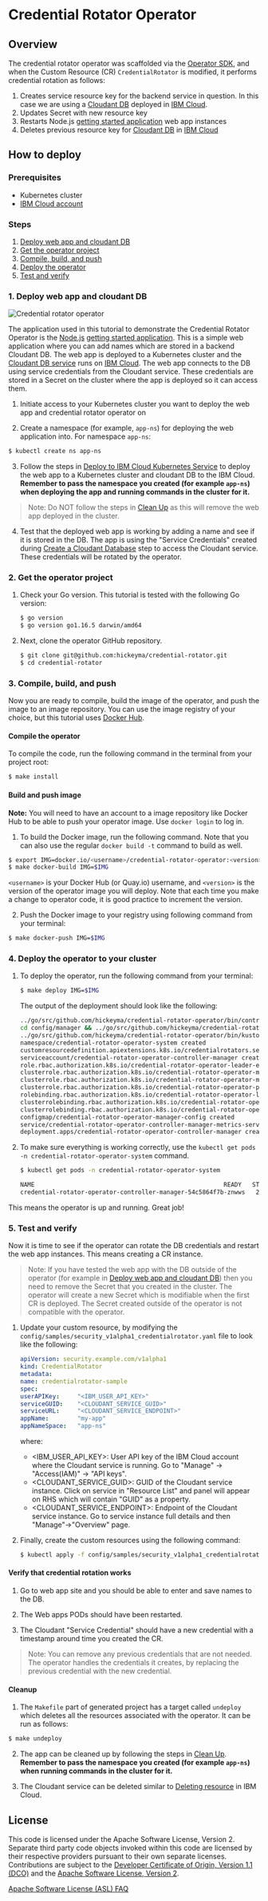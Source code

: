 # Credential Rotator Operator

## Overview

The credential rotator operator was scaffolded via the [Operator SDK](https://sdk.operatorframework.io), and when the Custom Resource (CR) `CredentialRotator` is modified, it performs credential rotation as follows:

1. Creates service resource key for the backend service in question. In this case we are using a [Cloudant DB](https://en.wikipedia.org/wiki/Cloudant) deployed in [IBM Cloud](https://www.ibm.com/cloud).
2. Updates Secret with new resource key
3. Restarts Node.js [getting started application](https://github.com/IBM-Cloud/get-started-node) web app instances
4. Deletes previous resource key for [Cloudant DB](https://en.wikipedia.org/wiki/Cloudant) in [IBM Cloud](https://www.ibm.com/cloud)

## How to deploy

### Prerequisites

- Kubernetes cluster
- [IBM Cloud account](https://www.ibm.com/cloud)

### Steps

1. [Deploy web app and cloudant DB](#1-deploy-web-app-and-cloudant-db)
2. [Get the operator project](#2-get-the-operator-project)
3. [Compile, build, and push](#3-compile-build-and-push)
4. [Deploy the operator](#4-deploy-the-operator)
5. [Test and verify](#5-test-and-verify)

### 1. Deploy web app and cloudant DB

![Credential rotator operator](./images/credential_rotator_operator.png)

The application used in this tutorial to demonstrate the Credential Rotator Operator is the [Node.js](https://nodejs.org/en/) [getting started application](https://github.com/IBM-Cloud/get-started-node). This is a simple web application where you can add names which are stored in a backend Cloudant DB. The web app is deployed to a Kubernetes cluster and the [Cloudant DB service](https://cloud.ibm.com/catalog/services/cloudant) runs on [IBM Cloud](https://www.ibm.com/cloud). The web app connects to the DB using service credentials from the Cloudant service. These credentials are stored in a Secret on the cluster where the app is deployed so it can access them.

1. Initiate access to your Kubernetes cluster you want to deploy the web app and credential rotator operator on

2. Create a namespace (for example, `app-ns`) for deploying the web application into. For namespace `app-ns`:

```bash
$ kubectl create ns app-ns
```

3. Follow the steps in [Deploy to IBM Cloud Kubernetes Service](https://github.com/IBM-Cloud/get-started-node/blob/master/README-kubernetes.md) to deploy the web app to a Kubernetes cluster and cloudant DB to the IBM Cloud. **Remember to pass the namespace you created (for example `app-ns`) when deploying the app and running commands in the cluster for it.**

> Note: Do NOT follow the steps in [Clean Up](https://github.com/IBM-Cloud/get-started-node/blob/master/README-kubernetes.md#clean-up) as this will remove the web app deployed in the cluster.

4. Test that the deployed web app is working by adding a name and see if it is stored in the DB. The app is using the "Service Credentials" created during [Create a Cloudant Database](https://github.com/IBM-Cloud/get-started-node/blob/master/README-kubernetes.md#create-a-cloudant-database) step to access the Cloudant service. These credentials will be rotated by the operator.

### 2. Get the operator project

1. Check your Go version. This tutorial is tested with the following Go version:

    ```bash
    $ go version
    $ go version go1.16.5 darwin/amd64
    ```

2. Next, clone the operator GitHub repository.

    ```bash
    $ git clone git@github.com:hickeyma/credential-rotator.git
    $ cd credential-rotator
    ```

### 3. Compile, build, and push

Now you are ready to compile, build the image of the operator, and push the image to an image repository. You can use the image registry of your choice, but this tutorial uses [Docker Hub](https://hub.docker.com).

#### Compile the operator

To compile the code, run the following command in the terminal from your project root:

```bash
$ make install
```

#### Build and push image

**Note:** You will need to have an account to a image repository like Docker Hub to be able to push your operator image. Use `docker login` to log in.

1. To build the Docker image, run the following command. Note that you can also use the regular `docker build -t` command to build as well.

```bash
$ export IMG=docker.io/<username>/credential-rotator-operator:<version>
$ make docker-build IMG=$IMG
```

`<username>` is your Docker Hub (or Quay.io) username, and `<version>` is the
version of the operator image you will deploy. Note that each time you
make a change to operator code, it is good practice to increment the
version.

2. Push the Docker image to your registry using following command from your terminal:

```bash
$ make docker-push IMG=$IMG
```

### 4. Deploy the operator to your cluster

1. To deploy the operator, run the following command from your terminal:

    ```bash
    $ make deploy IMG=$IMG
    ```

    The output of the deployment should look like the following:

    ```bash
    ../go/src/github.com/hickeyma/credential-rotator-operator/bin/controller-gen "crd:trivialVersions=true,preserveUnknownFields=false" rbac:roleName=manager-role webhook paths="./..." output:crd:artifacts:config=config/crd/bases
    cd config/manager && ../go/src/github.com/hickeyma/credential-rotator-operator/bin/kustomize edit set image controller=docker.io/xxx/iam-credential-rotator-operator:latest
    ../go/src/github.com/hickeyma/credential-rotator-operator/bin/kustomize build config/default | kubectl apply -f -
    namespace/credential-rotator-operator-system created
    customresourcedefinition.apiextensions.k8s.io/credentialrotators.security.example.com configured
    serviceaccount/credential-rotator-operator-controller-manager created
    role.rbac.authorization.k8s.io/credential-rotator-operator-leader-election-role created
    clusterrole.rbac.authorization.k8s.io/credential-rotator-operator-manager-role created
    clusterrole.rbac.authorization.k8s.io/credential-rotator-operator-metrics-reader created
    clusterrole.rbac.authorization.k8s.io/credential-rotator-operator-proxy-role created
    rolebinding.rbac.authorization.k8s.io/credential-rotator-operator-leader-election-rolebinding created
    clusterrolebinding.rbac.authorization.k8s.io/credential-rotator-operator-manager-rolebinding created
    clusterrolebinding.rbac.authorization.k8s.io/credential-rotator-operator-proxy-rolebinding created
    configmap/credential-rotator-operator-manager-config created
    service/credential-rotator-operator-controller-manager-metrics-service created
    deployment.apps/credential-rotator-operator-controller-manager created
    ```

1. To make sure everything is working correctly, use the `kubectl get pods -n credential-rotator-operator-system` command.

    ```bash
    $ kubectl get pods -n credential-rotator-operator-system

    NAME                                                     READY   STATUS    RESTARTS   AGE
    credential-rotator-operator-controller-manager-54c5864f7b-znwws   2/2     Running   0          14s
    ```

This means the operator is up and running. Great job!

### 5. Test and verify

Now it is time to see if the operator can rotate the DB credentials and restart the web app instances. This means creating a CR instance.

> Note: If you have tested the web app with the DB outside of the operator (for example in [Deploy web app and cloudant DB](#1-deploy-web-app-and-cloudant-db)) then you need to remove the Secret that you created in the cluster. The operator will create a new Secret which is modifiable when the first CR is deployed. The Secret created outside of the operator is not compatible with the operator.

1. Update your custom resource, by modifying the `config/samples/security_v1alpha1_credentialrotator.yaml` file to look like the following:

    ```yaml
    apiVersion: security.example.com/v1alpha1
    kind: CredentialRotator
    metadata:
    name: credentialrotator-sample
    spec:
    userAPIKey:     "<IBM_USER_API_KEY>"
    serviceGUID:    "<CLOUDANT_SERVICE_GUID>"
    serviceURL:     "<CLOUDANT_SERVICE_ENDPOINT>"
    appName:        "my-app"
    appNameSpace:   "app-ns"
    ```

    where:
    - <IBM_USER_API_KEY>: User API key of the IBM Cloud account where the Cloudant service is running. Go to "Manage" -> "Access(IAM)" -> "API keys".
    - <CLOUDANT_SERVICE_GUID>: GUID of the Cloudant service instance. Click on service in "Resource List" and panel will appear on RHS which will contain "GUID" as a property.
    - <CLOUDANT_SERVICE_ENDPOINT>: Endpoint of the Cloudant service instance. Go to service instance full details and then "Manage"->"Overview" page.

2. Finally, create the custom resources using the following command:

    ```bash
    $ kubectl apply -f config/samples/security_v1alpha1_credentialrotator.yaml
    ```

#### Verify that credential rotation works

1. Go to web app site and you should be able to enter and save names to the DB.

2. The Web apps PODs should have been restarted.

3. The Cloudant "Service Credential" should have a new credential with a timestamp around time you created the CR.

> Note: You can remove any previous credentials that are not needed. The operator handles the credentials it creates, by replacing the previous credential with the new credential.

#### Cleanup

1. The `Makefile` part of generated project has a target called `undeploy` which deletes all the resources associated with the operator. It can be run as follows:

```bash
$ make undeploy
```

2. The app can be cleaned up by following the steps in [Clean Up](https://github.com/IBM-Cloud/get-started-node/blob/master/README-kubernetes.md#clean-up). **Remember to pass the namespace you created (for example `app-ns`) when running commands in the cluster for it.**

3. The Cloudant service can be deleted similar to [Deleting resource](https://cloud.ibm.com/docs/account?topic=account-delete-resource) in IBM Cloud.

## License

This code is licensed under the Apache Software License, Version 2.  Separate third party code objects invoked within this code are licensed by their respective providers pursuant to their own separate licenses. Contributions are subject to the [Developer Certificate of Origin, Version 1.1 (DCO)](https://developercertificate.org/) and the [Apache Software License, Version 2](https://www.apache.org/licenses/LICENSE-2.0.txt).

[Apache Software License (ASL) FAQ](https://www.apache.org/foundation/license-faq.html#WhatDoesItMEAN)
